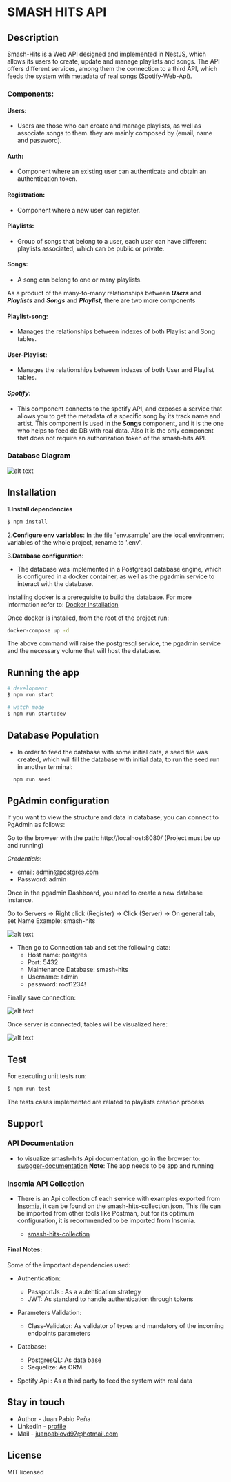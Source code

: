 # SMASH HITS API

## Description
Smash-Hits is a Web API designed and implemented in NestJS, which allows its users to create, update and manage playlists and songs. The API offers different services, among them the connection to a third API, which feeds the system with metadata of real songs (Spotify-Web-Api).

### Components:
#### Users: 
- Users are those who can create and manage playlists, as well as associate songs to them. they are mainly composed by (email, name and password).

#### Auth: 
- Component where an existing user can authenticate and obtain an authentication token.

#### Registration: 
- Component where a new user can register.

#### Playlists:
- Group of songs that belong to a user, each user can have different playlists associated, which can be public or private.

#### Songs: 
- A song can belong to one or many playlists.


As a product of the many-to-many relationships between ***Users*** and ***Playlists*** and ***Songs*** and ***Playlist***, there are two more components

#### Playlist-song: 
- Manages the relationships between indexes of both Playlist and Song tables.
#### User-Playlist: 
- Manages the relationships between indexes of both User and Playlist tables.

#### ***Spotify***: 
- This component connects to the spotify API, and exposes a service that allows you to get the metadata of a specific song by its 
track name and artist. This component is used in the **Songs** component, and it is the one who helps to feed de DB with real data. Also It is the only component that does not require an authorization token of the smash-hits API.

### Database Diagram
![alt text](./public/image.png)

## Installation

1.**Install dependencies**
```bash
$ npm install
```

2.**Configure env variables**:
In the file 'env.sample' are the local environment variables of the whole project, rename to '.env'.

3.**Database configuration**:
- The database was implemented in a Postgresql database engine, which is configured in a docker container, as well as the pgadmin service to interact with the database. 

Installing docker is a prerequisite to build the database.
For more information refer to: [Docker Installation](https://www.docker.com/products/docker-desktop/)

Once docker is installed, from the root of the project run:
```bash
docker-compose up -d 
```
The above command will raise the postgresql service, the pgadmin service and the necessary volume that will host the database.

## Running the app

```bash
# development
$ npm run start

# watch mode
$ npm run start:dev
```

## Database Population 
- In order to feed the database with some initial data, a seed file was created, which will fill the database with 
initial data, to run the seed run in another terminal:

```bash
  npm run seed
```

## PgAdmin configuration
If you want to view the structure and data in database, you can connect to PgAdmin as follows:

Go to the browser with the path: http://localhost:8080/ (Project must be up and running)

*Credentials*: 
- email: admin@postgres.com
- Password: admin

Once in the pgadmin Dashboard, you need to create a new database instance.

Go to Servers -> Right click (Register) -> Click (Server) ->
On general tab, set Name Example: smash-hits

![alt text](./public/image-1.png)

- Then go to Connection tab and set the following data:
  - Host name: postgres
  - Port: 5432
  - Maintenance Database: smash-hits
  - Username: admin
  - password: root1234!

Finally save connection:

![alt text](./public/image-2.png)

Once server is connected, tables will be visualized here: 

![alt text](./public/image-3.png)


## Test
For executing unit tests run: 

```bash
$ npm run test
```
The tests cases implemented are related to playlists creation process

## Support

### API Documentation
- to visualize smash-hits Api documentation, go in the browser to: [swagger-documentation](http://localhost:3000/api-docs#/) **Note**: The app needs to be app and running

### Insomia API Collection
- There is an Api collection of each service with examples exported from [Insomia](https://insomnia.rest/download), it can be found on the smash-hits-collection.json, This file can be imported from other tools like Postman, but for its optimum configuration, it is recommended to be imported from Insomia.

  - [smash-hits-collection](./api-colection/smash-hits-collection.json)

#### Final Notes:
  Some of the important dependencies used:

  - Authentication:
    - PassportJs : As a autehtication strategy 
    - JWT: As standard to handle authentication through tokens
  
  - Parameters Validation:
    - Class-Validator: As validator of types and mandatory of the incoming endpoints parameters

  - Database:
    - PostgresQL: As data base
    - Sequelize: As ORM 

  - Spotify Api : As a third party to feed the system with real data

## Stay in touch
- Author - Juan Pablo Peña
- LinkedIn - [profile](https://www.linkedin.com/in/jpc16-86825a183/)
- Mail - juanpablovd97@hotmail.com

## License
MIT licensed
